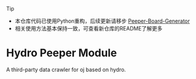 > [!TIP]
> - 本仓库代码已使用Python重构，后续更新请移步 [Peeper-Board-Generator](https://github.com/qwedc001/Peeper-Board-Generator)
> - 相关使用方法基本保持一致，可查看新仓库的README了解更多

# Hydro Peeper Module

A third-party data crawler for oj based on hydro.
